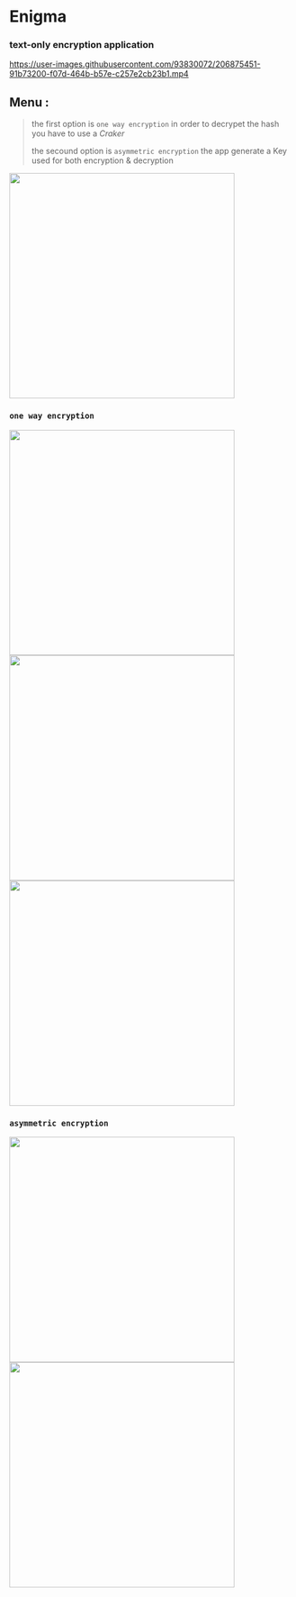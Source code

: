 # Enigma
### text-only encryption application



https://user-images.githubusercontent.com/93830072/206875451-91b73200-f07d-464b-b57e-c257e2cb23b1.mp4


## Menu : 

> the first option is ```one way encryption``` in order to decrypet the hash you have to use a *Craker* 
> 
> the secound option is ```asymmetric encryption``` the app generate a Key used for both encryption & decryption

<img src="https://github.com/astroxiii/Enigma/blob/master/rm_imgs/menu.png" width="400"/>

### ```one way encryption``` 
<img src="https://github.com/astroxiii/Enigma/blob/master/rm_imgs/1pg0.png" width="400"/>
<img src="https://github.com/astroxiii/Enigma/blob/master/rm_imgs/1pg1.png" width="400"/>
<img src="https://github.com/astroxiii/Enigma/blob/master/rm_imgs/1pg2.png" width="400"/>

 ### ```asymmetric encryption```

 <img src="https://github.com/astroxiii/Enigma/blob/master/rm_imgs/asy0.png" width="400"/>
 <img src="https://github.com/astroxiii/Enigma/blob/master/rm_imgs/asy2.png" width="400"/>
